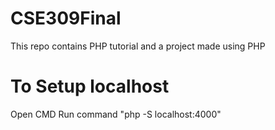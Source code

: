 # CSE309Final
This repo contains PHP tutorial and a project made using PHP
# To Setup localhost
Open CMD
Run command "php -S localhost:4000"
